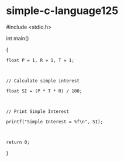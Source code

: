 # simple-c-language125


#include <stdio.h> 

  



int main() 

{ 

  

    float P = 1, R = 1, T = 1; 

  

    // Calculate simple interest 

    float SI = (P * T * R) / 100; 

  

    // Print Simple Interest 

    printf("Simple Interest = %f\n", SI); 

  

    return 0; 

} 
